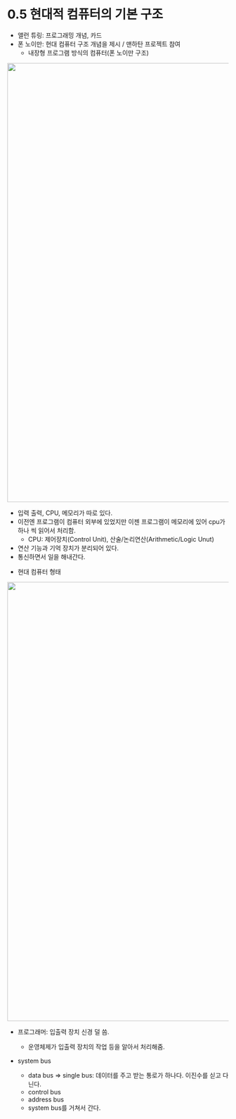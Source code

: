 # 0.5 현대적 컴퓨터의 기본 구조

* 앨런 튜링: 프로그래밍 개념, 카드
* 폰 노이만: 현대 컴퓨터 구조 개념을 제시 / 맨하탄 프로젝트 참여
    - 내장형 프로그램 방식의 컴퓨터(폰 노이만 구조)

<img src="https://github.com/uber9ma/following_C/blob/master/images/comp6.png?raw=true" width="1000">


- 입력 출력, CPU, 메모리가 따로 있다.
- 이전엔 프로그램이 컴퓨터 외부에 있었지만 이젠 프로그램이 메모리에 있어 cpu가 하나 씩 읽어서 처리함.
    - CPU: 제어장치(Control Unit), 산술/논리연산(Arithmetic/Logic Unut)
- 연산 기능과 기억 장치가 분리되어 있다. 
- 통신하면서 일을 해내간다.

* 현대 컴퓨터 형태
<img src="https://github.com/uber9ma/following_C/blob/master/images/comp7.png?raw=true" width="1000">


- 프로그래머: 입출력 장치 신경 덜 씀.
    - 운영체제가 입출력 장치의 작업 등을 알아서 처리해줌.

- system bus
    - data bus => single bus: 데이터를 주고 받는 통로가 하나다. 이진수를 싣고 다닌다.
    - control bus
    - address bus
    - system bus를 거쳐서 간다.
    